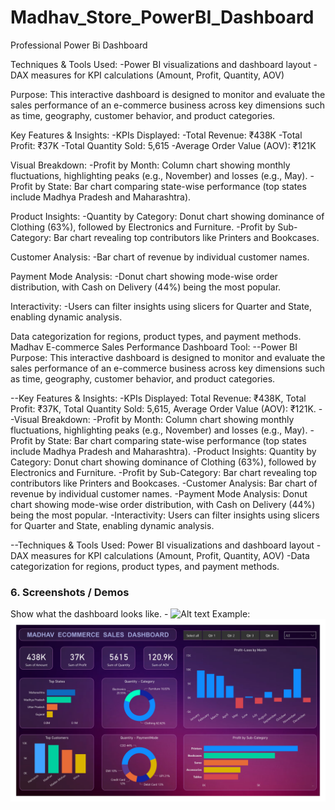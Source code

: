 # Madhav_Store_PowerBI_Dashboard
Professional Power Bi Dashboard

Techniques & Tools Used:
-Power BI visualizations and dashboard layout
-DAX measures for KPI calculations (Amount, Profit, Quantity, AOV)

Purpose:
This interactive dashboard is designed to monitor and evaluate the sales performance of an e-commerce business across key dimensions such as time, geography, customer behavior, and product categories.

Key Features & Insights:
-KPIs Displayed:
-Total Revenue: ₹438K
-Total Profit: ₹37K
-Total Quantity Sold: 5,615
-Average Order Value (AOV): ₹121K

Visual Breakdown:
-Profit by Month: Column chart showing monthly fluctuations, highlighting peaks (e.g., November) and losses (e.g., May).
-Profit by State: Bar chart comparing state-wise performance (top states include Madhya Pradesh and Maharashtra).

Product Insights:
-Quantity by Category: Donut chart showing dominance of Clothing (63%), followed by Electronics and Furniture.
-Profit by Sub-Category: Bar chart revealing top contributors like Printers and Bookcases.

Customer Analysis:
-Bar chart of revenue by individual customer names.

Payment Mode Analysis:
-Donut chart showing mode-wise order distribution, with Cash on Delivery (44%) being the most popular.

Interactivity:
-Users can filter insights using slicers for Quarter and State, enabling dynamic analysis.

Data categorization for regions, product types, and payment methods.
Madhav E-commerce Sales Performance Dashboard Tool: 
--Power BI Purpose: This interactive dashboard is designed to monitor and evaluate the sales performance of an e-commerce business across key dimensions such as time, geography, customer behavior, and product categories.
 
--Key Features & Insights: 
-KPIs Displayed: Total Revenue: ₹438K, Total Profit: ₹37K, Total Quantity Sold: 5,615, Average Order Value (AOV): ₹121K.
--Visual Breakdown: 
-Profit by Month: Column chart showing monthly fluctuations, highlighting peaks (e.g., November) and losses (e.g., May). 
-Profit by State: Bar chart comparing state-wise performance (top states include Madhya Pradesh and Maharashtra). 
-Product Insights: Quantity by Category: Donut chart showing dominance of Clothing (63%), followed by Electronics and Furniture. 
-Profit by Sub-Category: Bar chart revealing top contributors like Printers and Bookcases. 
-Customer Analysis: Bar chart of revenue by individual customer names. 
-Payment Mode Analysis: Donut chart showing mode-wise order distribution, with Cash on Delivery (44%) being the most popular. 
-Interactivity: Users can filter insights using slicers for Quarter and State, enabling dynamic analysis. 

--Techniques & Tools Used: Power BI visualizations and dashboard layout 
-DAX measures for KPI calculations (Amount, Profit, Quantity, AOV) 
-Data categorization for regions, product types, and payment methods.

### 6.	Screenshots / Demos
Show what the dashboard looks like. - ![Alt text](https://github.com/username/repo/assets/image.png)
Example: ![Dashboard Preview](https://github.com/patelreena2904/Madhav_Store_PowerBI_Dashboard/blob/main/Madhav%20Store%20dashboard.jpg)
